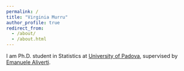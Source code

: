 ```yaml
---
permalink: /
title: "Virginia Murru"
author_profile: true
redirect_from: 
  - /about/
  - /about.html
---
```

I am Ph.D. student in Statistics at [University of Padova](https://www.unipd.it), supervised by [Emanuele Aliverti](https://emanuelealiverti.github.io).
